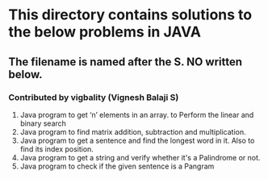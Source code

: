 # This directory contains solutions to the below problems in JAVA
## The filename is named after the S. NO written below.
### Contributed by vigbality (Vignesh Balaji S)
1) Java program to get ‘n’ elements in an array. to Perform the linear and binary search
2) Java program to find matrix addition, subtraction and multiplication.
3) Java program to get a sentence and find the longest word in it. Also to find its index position.
4) Java program to get a string and verify whether it's a Palindrome or not.
5) Java program to check if the given sentence is a Pangram